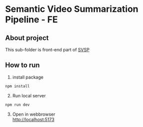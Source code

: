 # Semantic Video Summarization Pipeline - FE

## About project

This sub-folder is front-end part of [SVSP](../README.md)

## How to run

1. install package
```PowerShell
npm install
```

2. Run local server
```PowerShell
npm run dev
```

3. Open in webbrowser  
[http://localhost:5173](http://localhost:5173/)
